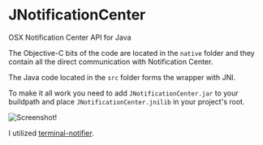 # JNotificationCenter
OSX Notification Center API for Java

The Objective-C bits of the code are located in the `native` folder and they contain all the direct communication with Notification Center.

The Java code located in the `src` folder forms the wrapper with JNI.

To make it all work you need to add `JNotificationCenter.jar` to your buildpath and place `JNotificationCenter.jnilib` in your project's root.

![](https://cloud.githubusercontent.com/assets/2220203/9722697/71f346da-55ba-11e5-83f1-1bcd86e35ec5.png "Screenshot!")

I utilized [terminal-notifier](https://github.com/julienXX/terminal-notifier).
